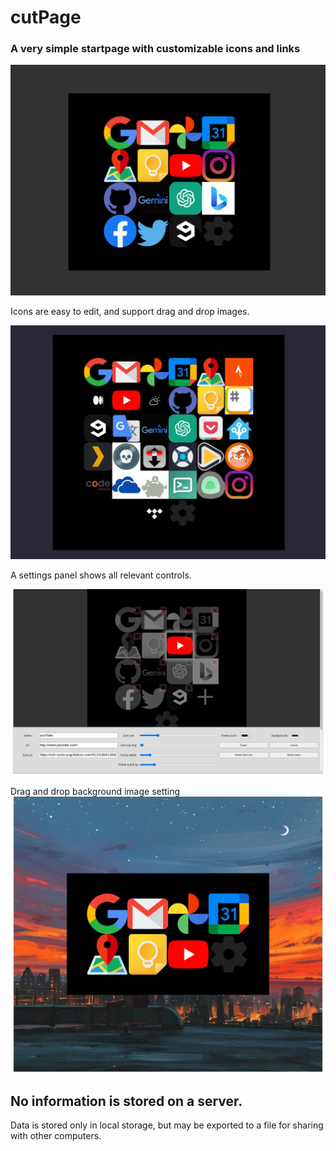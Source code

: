 # cutPage

### A very simple startpage with customizable icons and links

![cover image](./public/1.webp)

Icons are easy to edit, and support drag and drop images.  

![cover image](./public/2.webp)

A settings panel shows all relevant controls. 

![cover image](./public/4.webp)

Drag and drop background image setting  
![cover image](./public/5.webp)


## No information is stored on a server. 
Data is stored only in local storage, but may be exported to a file for sharing with other computers.  